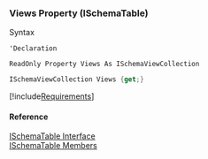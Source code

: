 ﻿### Views Property (ISchemaTable)

Syntax

```vbnet
'Declaration

ReadOnly Property Views As ISchemaViewCollection
```

```csharp
ISchemaViewCollection Views {get;}
```

[!include[Requirements](../partials/requirements.md)]

#### Reference

[ISchemaTable Interface](fcSDK~FChoice.Foundation.Schema.ISchemaTable.md)  
[ISchemaTable Members](fcSDK~FChoice.Foundation.Schema.ISchemaTable_members.md)